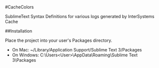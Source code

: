 #CacheColors

SublimeText Syntax Definitions for various logs generated by InterSystems Cache

##Installation

Place the project into your user's Packages directory.

 - On Mac: ~/Library/Application Support/Sublime Text 3/Packages
 - On Windows: C:\Users\<User>\AppData\Roaming\Sublime Text 3\Packages

